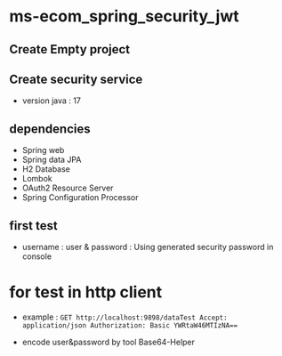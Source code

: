 # ms-ecom_spring_security_jwt

## Create Empty project

## Create security service
* version java : 17

## dependencies
* Spring web
* Spring data JPA
* H2 Database
* Lombok
* OAuth2 Resource Server
* Spring Configuration Processor

## first test 
* username : user & password : Using generated security password in console 

# for test in http client 
* example : 
`GET http://localhost:9898/dataTest
  Accept: application/json
  Authorization: Basic YWRtaW46MTIzNA==`

* encode user&password by tool Base64-Helper
